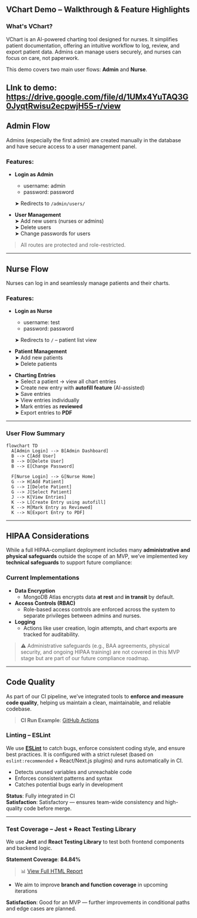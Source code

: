 ## VChart Demo – Walkthrough & Feature Highlights

### What's VChart?

VChart is an AI-powered charting tool designed for nurses. It simplifies patient documentation, offering an intuitive workflow to log, review, and export patient data. Admins can manage users securely, and nurses can focus on care, not paperwork.

This demo covers two main user flows: **Admin** and **Nurse**.

LInk to demo: https://drive.google.com/file/d/1UMx4YuTAQ3G0JyqtRwisu2ecpwjH55-r/view
---

## Admin Flow

Admins (especially the first admin) are created manually in the database and have secure access to a user management panel.

### Features:
- **Login as Admin**
  - username: admin  
  - password: password
    
  ➤ Redirects to `/admin/users/`

  

- **User Management**  
  ➤ Add new users (nurses or admins)  
  ➤ Delete users  
  ➤ Change passwords for users

> All routes are protected and role-restricted.

---

## Nurse Flow

Nurses can log in and seamlessly manage patients and their charts.

### Features:
- **Login as Nurse**
  - username: test
  - password: password
    
  ➤ Redirects to `/` – patient list view

- **Patient Management**  
  ➤ Add new patients  
  ➤ Delete patients  

- **Charting Entries**  
  ➤ Select a patient → view all chart entries  
  ➤ Create new entry with **autofill feature** (AI-assisted)  
  ➤ Save entries  
  ➤ View entries individually  
  ➤ Mark entries as **reviewed**  
  ➤ Export entries to **PDF**

---

### User Flow Summary

```mermaid
flowchart TD
  A[Admin Login] --> B[Admin Dashboard]
  B --> C[Add User]
  B --> D[Delete User]
  B --> E[Change Password]

  F[Nurse Login] --> G[Nurse Home]
  G --> H[Add Patient]
  G --> I[Delete Patient]
  G --> J[Select Patient]
  J --> K[View Entries]
  K --> L[Create Entry using autofill]
  K --> M[Mark Entry as Reviewed]
  K --> N[Export Entry to PDF]
```



---

## HIPAA Considerations

While a full HIPAA-compliant deployment includes many **administrative and physical safeguards** outside the scope of an MVP, we’ve implemented key **technical safeguards** to support future compliance:

### Current Implementations
- **Data Encryption**
  - MongoDB Atlas encrypts data **at rest** and **in transit** by default.
- **Access Controls (RBAC)**
  - Role-based access controls are enforced across the system to separate privileges between admins and nurses.
- **Logging**
  - Actions like user creation, login attempts, and chart exports are tracked for auditability.

> ⚠ Administrative safeguards (e.g., BAA agreements, physical security, and ongoing HIPAA training) are not covered in this MVP stage but are part of our future compliance roadmap.

---

##  Code Quality

As part of our CI pipeline, we’ve integrated tools to **enforce and measure code quality**, helping us maintain a clean, maintainable, and reliable codebase.

> **CI Run Example**: [GitHub Actions](https://github.com/dcsil/vchart-app/actions/runs/14370116124/job/40291479501)  


### Linting – ESLint

We use **[ESLint](https://eslint.org/)** to catch bugs, enforce consistent coding style, and ensure best practices. It is configured with a strict ruleset (based on `eslint:recommended` + React/Next.js plugins) and runs automatically in CI.

- Detects unused variables and unreachable code
- Enforces consistent patterns and syntax
- Catches potential bugs early in development

**Status**: Fully integrated in CI  
**Satisfaction**: Satisfactory — ensures team-wide consistency and high-quality code before merge.

---

### Test Coverage – Jest + React Testing Library

We use **Jest** and **React Testing Library** to test both frontend components and backend logic. 

**Statement Coverage**: **84.84%**    
> 📊 [View Full HTML Report](https://htmlpreview.github.io/?https://raw.githubusercontent.com/dcsil/vchart-app/main/coverage/lcov-report/index.html)

- We aim to improve **branch and function coverage** in upcoming iterations

**Satisfaction**: Good for an MVP — further improvements in conditional paths and edge cases are planned.


